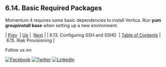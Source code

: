 ## 6.14. Basic Required Packages

Momentum 4 requires some basic dependencies to install Vertica. Run **yum groupinstall base**                   when setting up a new environment.

| [Prev](byb.config_SSH_and_SSHD.php)  | [Up](before_you_begin.php) |  [Next](byb.riak_provisioning.php) |
| 6.13. Configuring SSH and SSHD  | [Table of Contents](index.php) |  6.15. Riak Provisioning |

Follow us on:

[![Facebook](https://support.messagesystems.com/images/icon-facebook.png)](http://www.facebook.com/messagesystems) [![Twitter](https://support.messagesystems.com/images/icon-twitter.png)](http://twitter.com/#!/MessageSystems) [![LinkedIn](https://support.messagesystems.com/images/icon-linkedin.png)](http://www.linkedin.com/company/message-systems)